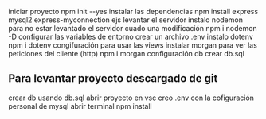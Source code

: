 iniciar  proyecto
    npm init --yes
instalar las dependencias
    npm install express mysql2 express-myconnection ejs 
levantar el servidor
instalo nodemon para no estar levantado el servidor cuado una modificación
    npm i nodemon -D
configurar las variables de entorno
crear un archivo .env
instalo dotenv 
    npm i dotenv
congifuración para usar las views
instalar morgan para ver las peticiones del cliente (http)
npm i morgan
configuración db 
    crear db.sql

## Para levantar proyecto descargado de git
crear db usando db.sql
abrir proyecto en vsc 
creo .env con la cofiguración personal de mysql
abrir terminal npm install 

